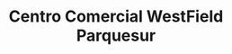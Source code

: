 ---
title: "Centro Comercial WestField Parquesur"
url: /leganes/centro-comercial-westfield-parquesur/
shop: centro comercial
---